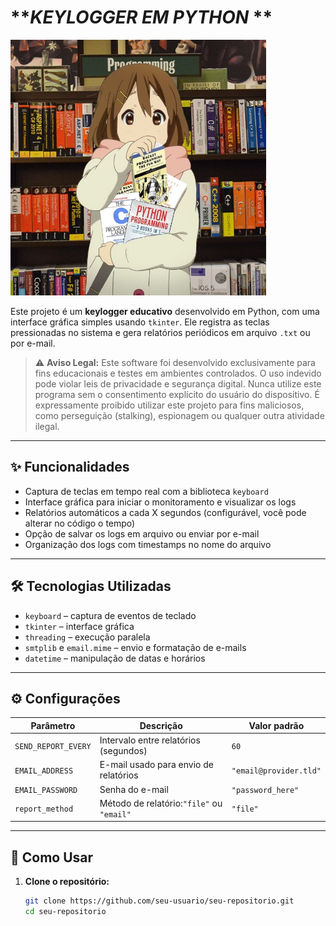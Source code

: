 # ***KEYLOGGER EM PYTHON* **

<img src="imagens/pypic.png" alt="Yui Hirasawa" width="409">


Este projeto é um **keylogger educativo** desenvolvido em Python, com uma interface gráfica simples usando `tkinter`. Ele registra as teclas pressionadas no sistema e gera relatórios periódicos em arquivo `.txt` ou por e-mail.

> ⚠️ **Aviso Legal:** Este software foi desenvolvido exclusivamente para fins educacionais e testes em ambientes controlados. O uso indevido pode violar leis de privacidade e segurança digital. Nunca utilize este programa sem o consentimento explícito do usuário do dispositivo. É expressamente proibido utilizar este projeto para fins maliciosos, como perseguição (stalking), espionagem ou qualquer outra atividade ilegal.

---

## ✨ Funcionalidades

- Captura de teclas em tempo real com a biblioteca `keyboard`
- Interface gráfica para iniciar o monitoramento e visualizar os logs
- Relatórios automáticos a cada X segundos (configurável, você pode alterar no código o tempo)
- Opção de salvar os logs em arquivo ou enviar por e-mail
- Organização dos logs com timestamps no nome do arquivo

---

## 🛠️ Tecnologias Utilizadas

- `keyboard` – captura de eventos de teclado
- `tkinter` – interface gráfica
- `threading` – execução paralela
- `smtplib` e `email.mime` – envio e formatação de e-mails
- `datetime` – manipulação de datas e horários

---

## ⚙️ Configurações

| Parâmetro            | Descrição                                     | Valor padrão            |
| --------------------- | ----------------------------------------------- | ------------------------ |
| `SEND_REPORT_EVERY` | Intervalo entre relatórios (segundos)          | `60`                   |
| `EMAIL_ADDRESS`     | E-mail usado para envio de relatórios          | `"email@provider.tld"` |
| `EMAIL_PASSWORD`    | Senha do e-mail                                 | `"password_here"`      |
| `report_method`     | Método de relatório:`"file"` ou `"email"` | `"file"`               |

---

## 🚀 Como Usar

1. **Clone o repositório:**

   ```bash
   git clone https://github.com/seu-usuario/seu-repositorio.git
   cd seu-repositorio
   ```
